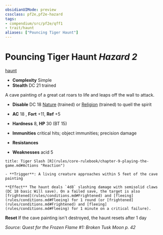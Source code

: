 ```yaml
---
obsidianUIMode: preview
cssclass: pf2e,pf2e-hazard
tags:
- compendium/src/pf2e/qff1
- trait/haunt
aliases: ["Pouncing Tiger Haunt"]
---
```

# Pouncing Tiger Haunt *Hazard 2*  
[haunt](rules/traits/haunt.md)  

- **Complexity** Simple
- **Stealth** DC 21 trained  

A cave painting of a great cat roars to life and leaps off the wall to attack.

- **Disable** DC 18 [Nature](compendium/skills.md#Nature) (trained) or [Religion](compendium/skills.md#Religion) (trained) to quell the spirit  

- **AC** 18 , **Fort** +11, **Ref** +5
- **Hardness** 8, **HP** 30 (BT 15)
- **Immunities** critical hits; object immunities; precision damage
- **Resistances** 
- **Weaknesses** acid 5
     
```ad-embed-ability
title: Tiger Slash [R](rules/core-rulebook/chapter-9-playing-the-game.md#Actions "Reaction")

- **Trigger**: A living creature approaches within 5 feet of the cave painting

**Effect** The haunt deals `4d8` slashing damage with semisolid claws (DC 18 basic Will save). On a failed save, the target is also [frightened](rules/conditions.md#Frightened) and [fleeing](rules/conditions.md#Fleeing) for 1 round (or [frightened](rules/conditions.md#Frightened) and [fleeing](rules/conditions.md#Fleeing) for 1 minute on a critical failure).
```

**Reset** If the cave painting isn't destroyed, the haunt resets after 1 day  

*Source: Quest for the Frozen Flame #1: Broken Tusk Moon p. 42*